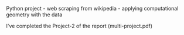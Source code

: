Python project - web scraping from wikipedia - applying computational geometry with the data

I've completed the Project-2 of the report (multi-project.pdf)
